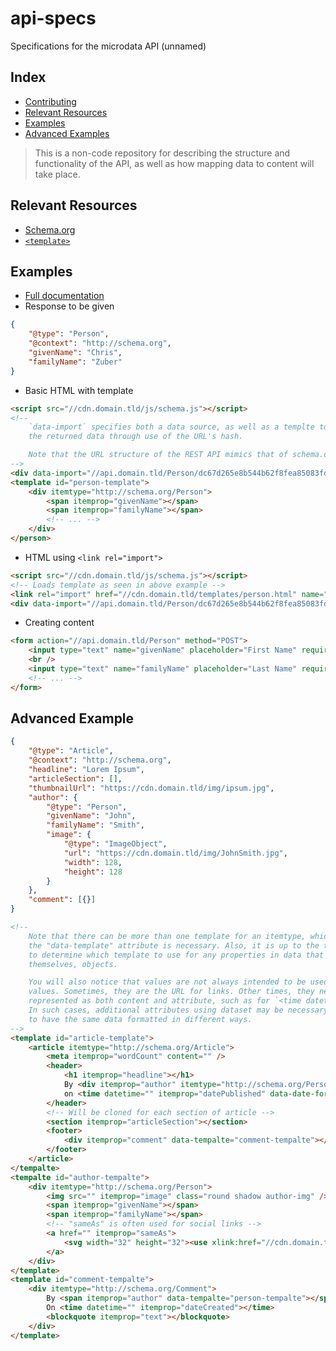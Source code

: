 # api-specs
Specifications for the microdata API (unnamed)

## Index
- [Contributing](./docs/CONTRIBUTING.md)
- [Relevant Resources](#relevant-resources)
- [Examples](#examples)
- [Advanced Examples](#advanced-example)

> This is a non-code repository for describing the structure and functionality
> of the API, as well as how mapping data to content will take place.

## Relevant Resources
- [Schema.org](https://schema.org)
- [`<template>`](https://developer.mozilla.org/en-US/docs/Web/HTML/Element/template)

## Examples

- [Full documentation](https://schema.org/Person)
- Response to be given
```json
{
    "@type": "Person",
    "@context": "http://schema.org",
    "givenName": "Chris",
    "familyName": "Zuber"
}
```

- Basic HTML with template
```html
<script src="//cdn.domain.tld/js/schema.js"></script>
<!--
    `data-import` specifies both a data source, as well as a templte to use for
    the returned data through use of the URL's hash.

    Note that the URL structure of the REST API mimics that of schema.org's definitions.
-->
<div data-import="//api.domain.tld/Person/dc67d265e8b544b62f8fea85083fde45#person-template"></div>
<template id="person-template">
    <div itemtype="http://schema.org/Person">
        <span itemprop="givenName"></span>
        <span itemprop="familyName"></span>
        <!-- ... -->
    </div>
</person>
```

- HTML using `<link rel="import">`
```html
<script src="//cdn.domain.tld/js/schema.js"></script>
<!-- Loads template as seen in above example -->
<link rel="import" href="//cdn.domain.tld/templates/person.html" name="person-template" />
<div data-import="//api.domain.tld/Person/dc67d265e8b544b62f8fea85083fde45#person-template"></div>
```

- Creating content
```html
<form action="//api.domain.tld/Person" method="POST">
    <input type="text" name="givenName" placeholder="First Name" required="" />
    <br />
    <input type="text" name="familyName" placeholder="Last Name" required="" />
    <!-- ... -->
</form>
```

## Advanced Example

```json
{
    "@type": "Article",
    "@context": "http://schema.org",
    "headline": "Lorem Ipsum",
    "articleSection": [],
    "thumbnailUrl": "https://cdn.domain.tld/img/ipsum.jpg",
    "author": {
        "@type": "Person",
        "givenName": "John",
        "familyName": "Smith",
        "image": {
            "@type": "ImageObject",
            "url": "https://cdn.domain.tld/img/JohnSmith.jpg",
            "width": 128,
            "height": 128
        }
    },
    "comment": [{}]
}
```

```html
<!--
    Note that there can be more than one template for an itemtype, which is why
    the "data-template" attribute is necessary. Also, it is up to the template
    to determine which template to use for any properties in data that are,
    themselves, objects.

    You will also notice that values are not always intended to be used as node
    values. Sometimes, they are the URL for links. Other times, they need to be
    represented as both content and attribute, such as for `<time datetime=""></time>`.
    In such cases, additional attributes using dataset may be necessary in order
    to have the same data formatted in different ways.
-->
<template id="article-template">
    <article itemtype="http://schema.org/Article">
        <meta itemprop="wordCount" content="" />
        <header>
            <h1 itemprop="headline"></h1>
            By <div itemprop="author" itemtype="http://schema.org/Person" data-tempalte="#author-tempalte"></div>
            on <time datetime="" itemprop="datePublished" data-date-format="Y-m-d"></time>
        </header>
        <!-- Will be cloned for each section of article -->
        <section itemprop="articleSection"></section>
        <footer>
            <div itemprop="comment" data-tempalte="comment-tempalte"></div>
        </footer>
    </article>
</tempalte>
<tempalte id="author-tempalte">
    <div itemtype="http://schema.org/Person">
        <img src="" itemprop="image" class="round shadow author-img" />
        <span itemprop="givenName"></span>
        <span itemprop="familyName"></span>
        <!-- "sameAs" is often used for social links -->
        <a href="" itemprop="sameAs">
            <svg width="32" height="32"><use xlink:href="//cdn.domain.tld/img/icons.svg#twitter" /></svg>
        </a>
    </div>
</template>
<template id="comment-tempalte">
    <div itemtype="http://schema.org/Comment">
        By <span itemprop="author" data-tempalte="person-tempalte"></span>
        On <time datetime="" itemprop="dateCreated"></time>
        <blockquote itemprop="text"></blockquote>
    </div>
</template>
```
